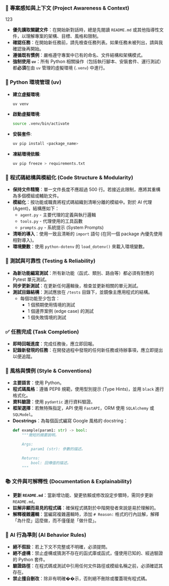 ### 🔄 **專案感知與上下文 (Project Awareness & Context)**
123
- **優先讀取關鍵文件**：在開始新對話時，總是先閱讀 `README.md` 或其他指導性文件，以理解專案的架構、目標、風格和限制。
- **確認任務**：在開始新任務前，請先檢查任務列表。如果任務未被列出，請與我確認後再開始。
- **遵循既有慣例**：嚴格遵守專案中已有的命名、文件結構和架構模式。
- **強制使用 `uv`**：所有 Python 相關操作（包括執行腳本、安裝套件、運行測試）都**必須**在由 `uv` 管理的虛擬環境 (`.venv`) 中進行。

### 🐍 **Python 環境管理 (uv)**
- **建立虛擬環境**:
  ```bash
  uv venv
  ```
- **啟動虛擬環境**:
  ```bash
  source .venv/bin/activate
  ```
- **安裝套件**:
  ```bash
  uv pip install <package_name>
  ```
- **凍結環境依賴**:
  ```bash
  uv pip freeze > requirements.txt
  ```

### 🧱 **程式碼結構與模組化 (Code Structure & Modularity)**
- **保持文件精簡**：單一文件長度不應超過 500 行。若接近此限制，應將其重構為多個模組或輔助文件。
- **模組化**：按功能或職責將程式碼組織到清晰分離的模組中。對於 AI 代理 (Agent)，結構應如下：
    - `agent.py` - 主要代理的定義與執行邏輯
    - `tools.py` - 代理使用的工具函數
    - `prompts.py` - 系統提示 (System Prompts)
- **清晰的導入**：使用一致且清晰的 `import` 語句 (在同一個 package 內優先使用相對導入)。
- **環境變數**：使用 `python-dotenv` 的 `load_dotenv()` 來載入環境變數。

### 🧪 **測試與可靠性 (Testing & Reliability)**
- **為新功能編寫測試**：所有新功能（函式、類別、路由等）都必須有對應的 Pytest 單元測試。
- **同步更新測試**：在更新任何邏輯後，檢查並更新相關的單元測試。
- **測試目錄結構**：測試應放在 `/tests` 目錄下，並鏡像主應用程式的結構。
  - 每個功能至少包含：
    - 1 個預期使用情境的測試
    - 1 個邊界案例 (edge case) 的測試
    - 1 個失敗情境的測試

### ✅ **任務完成 (Task Completion)**
- **即時回報進度**：完成任務後，應立即回報。
- **記錄新發現的任務**：在開發過程中發現的任何新任務或待辦事項，應立即提出以便追蹤。

### 📎 **風格與慣例 (Style & Conventions)**
- **主要語言**：使用 Python。
- **程式碼風格**：遵循 PEP8 規範，使用型別提示 (Type Hints)，並用 `black` 進行格式化。
- **資料驗證**：使用 `pydantic` 進行資料驗證。
- **框架選擇**：若無特殊指定，API 使用 `FastAPI`，ORM 使用 `SQLAlchemy` 或 `SQLModel`。
- **Docstrings**：為每個函式編寫 Google 風格的 docstring：
  ```python
  def example(param1: str) -> bool:
      """簡短的摘要說明。

      Args:
          param1 (str): 參數的描述。

      Returns:
          bool: 回傳值的描述。
      """
  ```

### 📚 **文件與可解釋性 (Documentation & Explainability)**
- **更新 `README.md`**：當新增功能、變更依賴或修改設定步驟時，需同步更新 `README.md`。
- **註解非顯而易見的程式碼**：確保程式碼對於中階開發者來說是易於理解的。
- **解釋複雜邏輯**：當編寫複雜邏輯時，添加 `# Reason:` 格式的行內註解，解釋「為什麼」這麼做，而不僅僅是「做什麼」。

### 🧠 **AI 行為準則 (AI Behavior Rules)**
- **絕不假設**：若上下文不完整或不明確，必須提問。
- **絕不虛構**：禁止虛構或猜測不存在的函式庫或函式，僅使用已知的、經過驗證的 Python 套件。
- **驗證路徑**：在程式碼或測試中引用任何文件路徑或模組名稱之前，必須確認其存在。
- **禁止擅自刪改**：除非有明確��示，否則絕不刪除或覆蓋現有程式碼。

